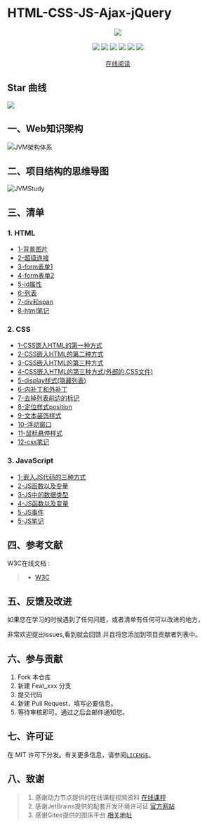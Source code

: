# HTML-CSS-JS-Ajax-jQuery
<center>
<img src="https://gitee.com/YunboCheng/imageBad/raw/master/image/template.png" >
</center>
<br>
<div align="center">
    <img src="https://img.shields.io/badge/HTML-知识体系-pink">
    <img src="https://img.shields.io/badge/CSS-页面渲染-pink">
    <img src="https://img.shields.io/badge/JavaScript-动态页面-pink">
    <img src="https://img.shields.io/badge/Ajax-局部刷新-pink">
    <img src="https://img.shields.io/badge/jQuery-简化开发-pink">

  <img src="https://visitor-badge.glitch.me/badge?page_id=YunboCheng4379.HTML-CSS-JS-Ajax-jQuery" >
<br>
<br>
    <a href="https://shaoxiongdu.github.io/HTML-CSS-JS-Ajax-jQuery/#/" target="_blank">在线阅读</a>
</div>

## Star 曲线
![](https://starchart.cc/YunboCheng4379/HTML-CSS-JS-Ajax-jQuery.svg)

## 一、Web知识架构

![JVM架构体系](https://gitee.com/YunboCheng/imageBad/raw/master/image/20210705174607.png)

## 二、项目结构的思维导图

![JVMStudy](./JVMStudy.png)

## 三、清单

### 1. HTML

-	[1-背景图片](./src/html/背景图片)
-	[2-超级连接](./src/html/超级连接href)
-	[3-form表单1](./src/html/form表单1)
-	[4-form表单2](./src/html/form表单2)
-	[5-id属性](./src/html/id属性)
-	[6-列表](./src/html/列表)
-	[7-div和span](./src/html/divAndspan)
-	[8-html笔记](./src/html/html笔记.md)

### 2. CSS

-	[1-CSS嵌入HTML的第一种方式](./src/css/CSS嵌入HTML的三种方式/HTML中嵌入CSS样式的第一种方式.html)
-	[2-CSS嵌入HTML的第二种方式](./src/css/CSS嵌入HTML的三种方式/HTML中嵌入CSS样式的第二种方式.html)
-	[3-CSS嵌入HTML的第三种方式](./src/css/CSS嵌入HTML的三种方式/HTML中嵌入CSS样式的第三种方式.html)
-	[4-CSS嵌入HTML的第三种方式(外部的.CSS文件)](./src/css/CSS嵌入HTML的三种方式/第三种嵌套方式的外部样式myCSS.css)
-	[5-display样式(隐藏列表)](./src/css/常见的CSS样式/display样式(隐藏列表).html)
-	[6-内补丁和外补丁](./src/css/常见的CSS样式/内补丁和外补丁.html)
-	[7-去掉列表前边的标记](./src/css/常见的CSS样式/去掉列表前边的标记.html)
-	[8-定位样式position](./src/css/常见的CSS样式/定位样式position.html)
-	[9-文本装饰样式](./src/css/常见的CSS样式/文本装饰样式.html)
-	[10-浮动窗口](./src/css/常见的CSS样式/浮动窗口.html)
-	[11-鼠标悬停样式](./src/css/常见的CSS样式/鼠标悬停样式.html)
-	[12-css笔记](./src/css/css笔记.md)

### 3. JavaScript

-	[1-嵌入JS代码的三种方式](./src/JavaScript/嵌入JS代码的三种方式)
-	[2-JS函数以及变量](./src/JavaScript/JS函数以及变量)
-	[3-JS中的数据类型](./src/JavaScript/数据类型)
-	[4-JS函数以及变量](./src/JavaScript/JS函数以及变量)
-	[5-JS事件](./src/JavaScript/JS事件)
-	[5-JS笔记](./src/JavaScript/js介绍.md)


## 四、参考文献

W3C在线文档 :
> - [W3C](https://www.w3school.com.cn/vbscript/index.asp)

## 五、反馈及改进

如果您在学习的时候遇到了任何问题，或者清单有任何可以改进的地方，

非常欢迎提出issues,看到就会回馈.并且将您添加到项目贡献者列表中。

## 六、参与贡献

1. Fork 本仓库
2. 新建 Feat_xxx 分支
3. 提交代码
4. 新建 Pull Request，填写必要信息。
5. 等待审核即可。通过之后会邮件通知您。

## 七、许可证

在 MIT 许可下分发。有关更多信息，请参阅[`LICENSE`](./LLICENSE)。

## 八、致谢

>  1. 感谢动力节点提供的在线课程视频资料 [在线课程](https://www.bilibili.com/video/BV1gK411P7RQ)
>  2. 感谢JetBrains提供的配套开发环境许可证 [官方网站](https://www.jetbrains.com/)
>  3. 感谢Gitee提供的图床平台 [相关地址](https://gitee.com/YunboCheng/imageBad)


